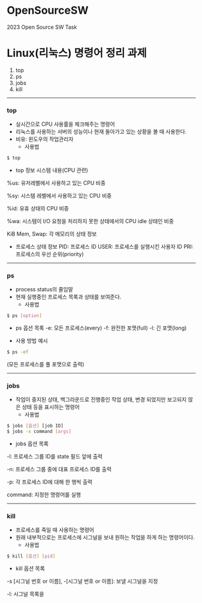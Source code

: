 # OpenSourceSW
2023 Open Source SW Task

# Linux(리눅스) 명령어 정리 과제

1. top
2. ps
3. jobs
4. kill

---------------------------
### top
- 실시간으로 CPU 사용률을 체크해주는 명령어
- 리눅스를 사용하는 서버의 성능이나 현재 돌아가고 있는 상황을 볼 때 사용한다.
- 비유: 윈도우의 작업관리자
  - 사용법
```bash
$ top
```
- top 정보 시스템 내용(CPU 관련)

%us: 유저레벨에서 사용하고 있는 CPU 비중

%sy: 시스템 레벨에서 사용하고 있는 CPU 비중

%id: 유휴 상태의 CPU 비중

%wa: 시스템이 I/O 요청을 처리하지 못한 상태에서의 CPU idle 상태인 비중

KiB Mem, Swap: 각 메모리의 상태 정보


- 프로세스 상태 정보
PID: 프로세스 ID
USER: 프로세스를 실행시킨 사용자 ID
PRI: 프로세스의 우선 순위(priority)

----------------------------
### ps
- process status의 줄임말
- 현재 실행중인 프로세스 목록과 상태를 보여준다.
  - 사용법
```bash
$ ps [option]
```
- ps 옵션 목록
-e: 모든 프로세스(every)
-f: 완전한 포맷(full)
-l: 긴 포맷(long)

- 사용 방법 예시
```bash
$ ps -ef
```
(모든 프로세스를 풀 포맷으로 출력)

--------------------------
### jobs
- 작업이 중지된 상태, 백그라운드로 진행중인 작업 상태, 변경 되었지만 보고되지 않은 상태 등을 표시하는 명령어
  - 사용법
```bash
$ jobs [옵션] [job ID]
$ jobs -x command [args]
```

- jobs 옵션 목록

-l: 프로세스 그룹 ID를 state 필드 앞에 출력

-n: 프로세스 그룹 중에 대표 프로세스 ID를 출력

-p: 각 프로세스 ID에 대해 한 행씩 출력

command: 지정한 명령어를 실행

--------------------------
### kill
- 프로세스를 죽일 때 사용하는 명령어
- 원래 내부적으로는 프로세스에 시그널을 보내 원하는 작업을 하게 하는 명령어이다.
  - 사용법
```bash
$ kill [옵션] [pid]
```

- kill 옵션 목록

-s [시그널 번호 or 이름], -[시그널 번호 or 이름]: 보낼 시그널을 지정

-l: 시그널 목록을 
